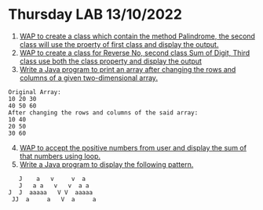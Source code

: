 # Thursday LAB 13/10/2022
1. [WAP to create a class which contain the method Palindrome, the second class will use the proerty of first class and display the output.](./palindrome/)
2. [WAP to create a class for Reverse No, second class Sum of Digit, Third class use both the class property and display the output](./multiLevelInheritance/)
3. [Write a Java program to print an array after changing the rows and columns of a given two-dimensional array.](arrayFlip.java)
```
Original Array:
10 20 30
40 50 60
After changing the rows and columns of the said array:
10 40
20 50
30 60
```
4. [WAP to accept the positive numbers  from user and display the sum of that numbers using loop.](addition.java)
5. [Write a Java program to display the following pattern.](java.java)
```
   J    a   v     v  a                                                  
   J   a a   v   v  a a                                                 
J  J  aaaaa   V V  aaaaa                                                
 JJ  a     a   V  a     a
 ```